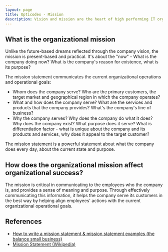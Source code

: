 ```yaml
---
layout: page
title: Opticodex - Mission
description: Vision and mission are the heart of high performing IT organizations
---
```


<h2>What is the organizational mission</h2>

Unlike the future-based dreams reflected through the company vision, the mission is present-based and practical. It's about the "now" - What is the company doing now? What is the company's reason for existence, what is its purpose?

The mission statement communicates the current organizational operations and operational goals:

<ul>
	<li>Whom does the company serve? Who are the primary customers, the target market and geographical region in which the company operates?</li>
	<li>What and how does the company serve? What are the services and products that the company provides? What's the company's line of business?</li>
	<li>Why the company serves? Why does the company do what it does? Why does the company exist? What purpose does it serve? What is differentiation factor - what is unique about the company and its products and services, why does it appeal to the target customer?</li>
</ul>

The mission statement is a powerful statement about what the company does every day, about the current state and purpose.

<h2>How does the organizational mission affect organizational success?</h2>

The mission is critical in communicating to the employees who the company is, and provides a sense of meaning and purpose. Through effectively communicating this information, it helps the company serve its customers in the best way by helping align employees' actions with the current organizational operational goals.

<h2>References</h2>

<ul>
	<li><a href="https://www.thebalancesmb.com/how-to-write-a-mission-statement-2948001 " target="_blank">How to write a mission statement & mission statement examples (the balance small business)</a></li>
	<li><a href="https://en.m.wikipedia.org/wiki/Mission_statement" target="_blank">Mission Statement (Wikipedia)</a></li>
</ul>